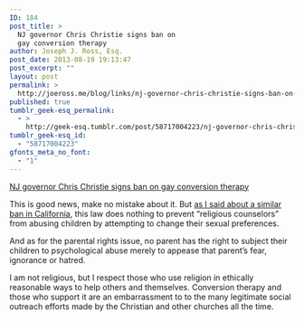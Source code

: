 ```yaml
---
ID: 184
post_title: >
  NJ governor Chris Christie signs ban on
  gay conversion therapy
author: Joseph J. Ross, Esq.
post_date: 2013-08-19 19:13:47
post_excerpt: ""
layout: post
permalink: >
  http://joeross.me/blog/links/nj-governor-chris-christie-signs-ban-on-gay/
published: true
tumblr_geek-esq_permalink:
  - >
    http://geek-esq.tumblr.com/post/58717004223/nj-governor-chris-christie-signs-ban-on-gay
tumblr_geek-esq_id:
  - "58717004223"
gfonts_meta_no_font:
  - "1"
---
```

<a href='http://www.mercurynews.com/breaking-news/ci_23893035/'>NJ governor Chris Christie signs ban on gay conversion therapy</a><div class="link_description"><p>This is good news, make no mistake about it. But <a href="http://joeross.me/post/36738514496/gay-conversion-snake-oil-salesmen-taken-to-court" target="_blank">as I said about a similar ban in California</a>, this law does nothing to prevent &#8220;religious counselors&#8221; from abusing children by attempting to change their sexual preferences.</p>

<p>And as for the parental rights issue, no parent has the right to subject their children to psychological abuse merely to appease that parent&#8217;s fear, ignorance or hatred.</p>

<p>I am not religious, but I respect those who use religion in ethically reasonable ways to help others and themselves. Conversion therapy and those who support it are an embarrassment to to the many legitimate social outreach efforts made by the Christian and other churches all the time.</p></div>